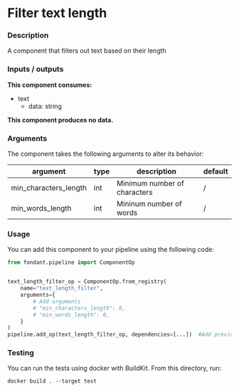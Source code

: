 # Filter text length

### Description
A component that filters out text based on their length

### Inputs / outputs

**This component consumes:**
- text
  - data: string

**This component produces no data.**

### Arguments

The component takes the following arguments to alter its behavior:

| argument | type | description | default |
| -------- | ---- | ----------- | ------- |
| min_characters_length | int | Minimum number of characters | / |
| min_words_length | int | Mininum number of words | / |

### Usage

You can add this component to your pipeline using the following code:

```python
from fondant.pipeline import ComponentOp


text_length_filter_op = ComponentOp.from_registry(
    name="text_length_filter",
    arguments={
        # Add arguments
        # "min_characters_length": 0,
        # "min_words_length": 0,
    }
)
pipeline.add_op(text_length_filter_op, dependencies=[...])  #Add previous component as dependency
```

### Testing

You can run the tests using docker with BuildKit. From this directory, run:
```
docker build . --target test
```
